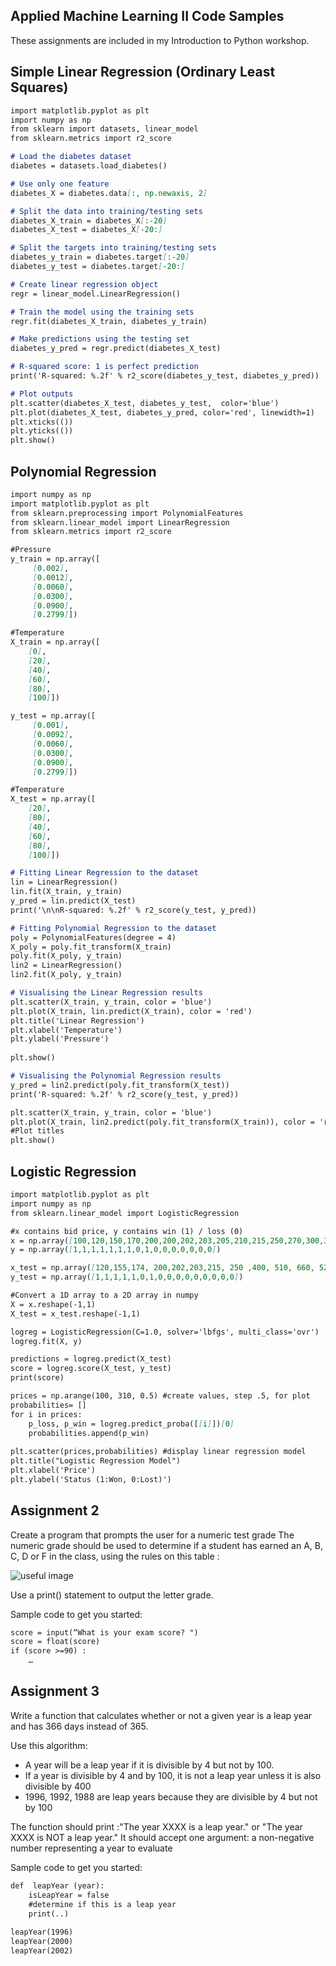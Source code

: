 ## Applied Machine Learning II Code Samples

These assignments are included in my Introduction to Python workshop.




## Simple Linear Regression (Ordinary Least Squares)

```markdown
import matplotlib.pyplot as plt
import numpy as np
from sklearn import datasets, linear_model
from sklearn.metrics import r2_score

# Load the diabetes dataset
diabetes = datasets.load_diabetes()

# Use only one feature
diabetes_X = diabetes.data[:, np.newaxis, 2]

# Split the data into training/testing sets
diabetes_X_train = diabetes_X[:-20]
diabetes_X_test = diabetes_X[-20:]

# Split the targets into training/testing sets
diabetes_y_train = diabetes.target[:-20]
diabetes_y_test = diabetes.target[-20:]

# Create linear regression object
regr = linear_model.LinearRegression()

# Train the model using the training sets
regr.fit(diabetes_X_train, diabetes_y_train)

# Make predictions using the testing set
diabetes_y_pred = regr.predict(diabetes_X_test)

# R-squared score: 1 is perfect prediction
print('R-squared: %.2f' % r2_score(diabetes_y_test, diabetes_y_pred))

# Plot outputs
plt.scatter(diabetes_X_test, diabetes_y_test,  color='blue')
plt.plot(diabetes_X_test, diabetes_y_pred, color='red', linewidth=1)
plt.xticks(())
plt.yticks(())
plt.show()
```




## Polynomial Regression

```markdown
import numpy as np 
import matplotlib.pyplot as plt 
from sklearn.preprocessing import PolynomialFeatures
from sklearn.linear_model import LinearRegression 
from sklearn.metrics import r2_score

#Pressure
y_train = np.array([
     [0.002],
     [0.0012],
     [0.0060],
     [0.0300],
     [0.0900],
     [0.2799]])

#Temperature
X_train = np.array([
    [0],	
    [20],	
    [40],	
    [60],	
    [80],	
    [100]])

y_test = np.array([
     [0.001],
     [0.0092],
     [0.0060],
     [0.0300],
     [0.0900],
     [0.2799]])

#Temperature
X_test = np.array([
    [20],	
    [80],	
    [40],	
    [60],	
    [80],	
    [100]])

# Fitting Linear Regression to the dataset 
lin = LinearRegression()
lin.fit(X_train, y_train) 
y_pred = lin.predict(X_test)
print('\n\nR-squared: %.2f' % r2_score(y_test, y_pred))

# Fitting Polynomial Regression to the dataset 
poly = PolynomialFeatures(degree = 4) 
X_poly = poly.fit_transform(X_train) 
poly.fit(X_poly, y_train) 
lin2 = LinearRegression() 
lin2.fit(X_poly, y_train) 

# Visualising the Linear Regression results 
plt.scatter(X_train, y_train, color = 'blue') 
plt.plot(X_train, lin.predict(X_train), color = 'red') 
plt.title('Linear Regression') 
plt.xlabel('Temperature') 
plt.ylabel('Pressure') 
  
plt.show() 

# Visualising the Polynomial Regression results
y_pred = lin2.predict(poly.fit_transform(X_test)) 
print('R-squared: %.2f' % r2_score(y_test, y_pred))

plt.scatter(X_train, y_train, color = 'blue') 
plt.plot(X_train, lin2.predict(poly.fit_transform(X_train)), color = 'red') 
#Plot titles  
plt.show() 
```

## Logistic Regression

```markdown
import matplotlib.pyplot as plt
import numpy as np
from sklearn.linear_model import LogisticRegression

#x contains bid price, y contains win (1) / loss (0)
x = np.array([100,120,150,170,200,200,202,203,205,210,215,250,270,300,305,310])
y = np.array([1,1,1,1,1,1,1,0,1,0,0,0,0,0,0,0])

x_test = np.array([120,155,174, 200,202,203,215, 250 ,400, 510, 660, 529, 660, 710, 888, 900])
y_test = np.array([1,1,1,1,1,0,1,0,0,0,0,0,0,0,0,0])

#Convert a 1D array to a 2D array in numpy
X = x.reshape(-1,1)
X_test = x_test.reshape(-1,1)

logreg = LogisticRegression(C=1.0, solver='lbfgs', multi_class='ovr')
logreg.fit(X, y)

predictions = logreg.predict(X_test)
score = logreg.score(X_test, y_test)
print(score)

prices = np.arange(100, 310, 0.5) #create values, step .5, for plot
probabilities= []
for i in prices:
    p_loss, p_win = logreg.predict_proba([[i]])[0]
    probabilities.append(p_win)
    
plt.scatter(prices,probabilities) #display linear regression model    
plt.title("Logistic Regression Model")
plt.xlabel('Price')
plt.ylabel('Status (1:Won, 0:Lost)')
```





## Assignment 2
Create a program that prompts the user for a numeric test grade 
The numeric grade should be used to determine if a student has earned an A, B, C, D or F in the class, using the rules on this table :

![useful image](https://user-images.githubusercontent.com/52934249/61403530-b5c83800-a892-11e9-9e7f-b94c8b941aa4.png)


Use a print() statement to output the letter grade.


Sample code to get you started:

```markdown
score = input(“What is your exam score? ")
score = float(score)
if (score >=90) :
	…
```
## Assignment 3
Write a function that calculates whether or not a given year is a leap year and has 366 days instead of 365.

Use this algorithm:
- A year will be a leap year if it is divisible by 4 but not by 100. 
- If a year is divisible by 4 and by 100, it is not a leap year unless it is also divisible by 400
- 1996, 1992, 1988 are leap years because they are divisible by 4 but not by 100

The function should print :"The year XXXX is a leap year." or "The year XXXX is NOT a leap year."
It should accept one argument: a non-negative number representing a year to evaluate

Sample code to get you started:

```markdown
def  leapYear (year):
	isLeapYear = false
	#determine if this is a leap year
	print(..)
  
leapYear(1996)
leapYear(2000)
leapYear(2002)
```


